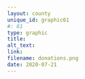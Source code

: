 ```yaml
---
layout: county 
unique_id: graphic61
#: 61
type: graphic
title: 
alt_text: 
link: 
filename: donations.png
date: 2020-07-21
---
```

